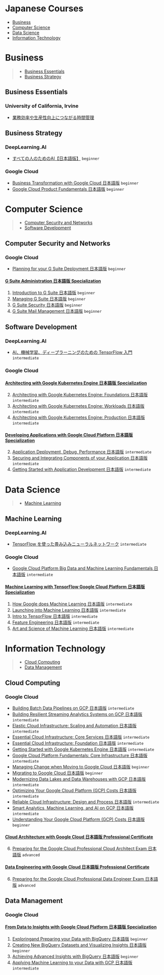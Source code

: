 # Japanese Courses
 - [Business](#business)
 - [Computer Science](#computer-science)
 - [Data Science](#data-science)
 - [Information Technology](#information-technology)
# Business
> - [Business Essentials](#business-essentials)
> - [Business Strategy](#business-strategy)
## Business Essentials
### University of California, Irvine
 - [業務効率や生産性向上につながる時間管理](https://www.coursera.org/learn/work-smarter-not-harder-ja)
## Business Strategy
### DeepLearning.AI
 - [すべての人のためのAI【日本語版】](https://www.coursera.org/learn/ai-for-everyone-ja) `beginner`
### Google Cloud
 - [Business Transformation with Google Cloud 日本語版](https://www.coursera.org/learn/business-transformation-google-cloud-jp) `beginner`
 - [Google Cloud Product Fundamentals 日本語版](https://www.coursera.org/learn/google-cloud-product-fundamentals-jp) `beginner`
# Computer Science
> - [Computer Security and Networks](#computer-security-and-networks)
> - [Software Development](#software-development)
## Computer Security and Networks
### Google Cloud
 - [Planning for your G Suite Deployment 日本語版](https://www.coursera.org/learn/deploying-g-suite-jp) `beginner`
#### [G Suite Administration 日本語版 Specialization](https://www.coursera.org/specializations/g-suite-administration-jp)
1. [Introduction to G Suite 日本語版](https://www.coursera.org/learn/introduction-g-suite-jp) `beginner`
2. [Managing G Suite 日本語版](https://www.coursera.org/learn/managing-g-suite-jp) `beginner`
3. [G Suite Security 日本語版](https://www.coursera.org/learn/g-suite-security-jp) `beginner`
4. [G Suite Mail Management 日本語版](https://www.coursera.org/learn/g-suite-mail-management-jp) `beginner`
## Software Development
### DeepLearning.AI
 - [AI、機械学習、ディープラーニングのための TensorFlow 入門](https://www.coursera.org/learn/introduction-tensorflow-ja) `intermediate`
### Google Cloud
#### [Architecting with Google Kubernetes Engine 日本語版 Specialization](https://www.coursera.org/specializations/architecting-google-kubernetes-engine-jp)
2. [Architecting with Google Kubernetes Engine: Foundations 日本語版](https://www.coursera.org/learn/foundations-google-kubernetes-engine-gke-jp) `intermediate`
3. [Architecting with Google Kubernetes Engine: Workloads 日本語版](https://www.coursera.org/learn/deploying-workloads-google-kubernetes-engine-gke-jp) `intermediate`
4. [Architecting with Google Kubernetes Engine: Production 日本語版](https://www.coursera.org/learn/deploying-secure-kubernetes-containers-in-production-jp) `intermediate`
#### [Developing Applications with Google Cloud Platform 日本語版 Specialization](https://www.coursera.org/specializations/developing-apps-gcp-jp)
2. [Application Deployment, Debug, Performance 日本語版](https://www.coursera.org/learn/app-deployment-debugging-performance-jp) `intermediate`
3. [Securing and Integrating Components of your Application 日本語版](https://www.coursera.org/learn/securing-integrating-components-app-jp) `intermediate`
4. [Getting Started with Application Development 日本語版](https://www.coursera.org/learn/getting-started-app-development-jp) `intermediate`
# Data Science
> - [Machine Learning](#machine-learning)
## Machine Learning
### DeepLearning.AI
 - [TensorFlow を使った畳み込みニューラルネットワーク](https://www.coursera.org/learn/convolutional-neural-networks-tensorflow-ja) `intermediate`
### Google Cloud
 - [Google Cloud Platform Big Data and Machine Learning Fundamentals 日本語版](https://www.coursera.org/learn/gcp-big-data-ml-fundamentals-jp) `intermediate`
#### [Machine Learning with TensorFlow  Google Cloud Platform 日本語版 Specialization](https://www.coursera.org/specializations/machine-learning-tensorflow-gcp-jp)
1. [How Google does Machine Learning 日本語版](https://www.coursera.org/learn/google-machine-learning-jp) `intermediate`
2. [Launching into Machine Learning 日本語版](https://www.coursera.org/learn/launching-machine-learning-jp) `intermediate`
3. [Intro to TensorFlow 日本語版](https://www.coursera.org/learn/intro-tensorflow-jp) `intermediate`
4. [Feature Engineering 日本語版](https://www.coursera.org/learn/feature-engineering-jp) `intermediate`
5. [Art and Science of Machine Learning 日本語版](https://www.coursera.org/learn/art-science-ml-jp) `intermediate`
# Information Technology
> - [Cloud Computing](#cloud-computing)
> - [Data Management](#data-management)
## Cloud Computing
### Google Cloud
 - [Building Batch Data Pipelines on GCP 日本語版](https://www.coursera.org/learn/batch-data-pipelines-gcp-jp) `intermediate`
 - [Building Resilient Streaming Analytics Systems on GCP 日本語版](https://www.coursera.org/learn/streaming-analytics-systems-gcp-jp) `intermediate`
 - [Elastic Cloud Infrastructure: Scaling and Automation 日本語版](https://www.coursera.org/learn/gcp-infrastructure-scaling-automation-jp) `intermediate`
 - [Essential Cloud Infrastructure: Core Services 日本語版](https://www.coursera.org/learn/gcp-infrastructure-core-services-jp) `intermediate`
 - [Essential Cloud Infrastructure: Foundation 日本語版](https://www.coursera.org/learn/gcp-infrastructure-foundation-jp) `intermediate`
 - [Getting Started with Google Kubernetes Engine 日本語版](https://www.coursera.org/learn/google-kubernetes-engine-jp) `intermediate`
 - [Google Cloud Platform Fundamentals: Core Infrastructure 日本語版](https://www.coursera.org/learn/gcp-fundamentals-jp) `intermediate`
 - [Managing Change when Moving to Google Cloud 日本語版](https://www.coursera.org/learn/managing-change-when-moving-to-google-cloud-jp) `beginner`
 - [Migrating to Google Cloud 日本語版](https://www.coursera.org/learn/migrating-to-gcp-jp) `beginner`
 - [Modernizing Data Lakes and Data Warehouses with GCP 日本語版](https://www.coursera.org/learn/data-lakes-data-warehouses-gcp-jp) `intermediate`
 - [Optimizing Your Google Cloud Platform (GCP) Costs 日本語版](https://www.coursera.org/learn/gcp-cost-optimization-jp) `intermediate`
 - [Reliable Cloud Infrastructure: Design and Process 日本語版](https://www.coursera.org/learn/cloud-infrastructure-design-process-jp) `intermediate`
 - [Smart Analytics, Machine Learning, and AI on GCP 日本語版](https://www.coursera.org/learn/smart-analytics-machine-learning-ai-gcp-jp) `intermediate`
 - [Understanding Your Google Cloud Platform (GCP) Costs 日本語版](https://www.coursera.org/learn/gcp-cost-management-jp) `beginner`
#### [Cloud Architecture with Google Cloud 日本語版 Professional Certificate](https://www.coursera.org/specializations/gcp-cloud-architect-jp)
6. [Preparing for the Google Cloud Professional Cloud Architect Exam 日本語版](https://www.coursera.org/learn/preparing-cloud-professional-cloud-architect-exam-jp) `advanced`
#### [Data Engineering with Google Cloud 日本語版 Professional Certificate](https://www.coursera.org/specializations/gcp-data-engineering-jp)
6. [Preparing for the Google Cloud Professional Data Engineer Exam 日本語版](https://www.coursera.org/learn/preparing-cloud-professional-data-engineer-exam-jp) `advanced`
## Data Management
### Google Cloud
#### [From Data to Insights with Google Cloud Platform 日本語版 Specialization](https://www.coursera.org/specializations/from-data-to-insights-google-cloud-platform-jp)
1. [Exploring ​and ​Preparing ​your ​Data with BigQuery 日本語版](https://www.coursera.org/learn/gcp-exploring-preparing-data-bigquery-jp) `beginner`
2. [Creating New BigQuery Datasets and Visualizing Insights 日本語版](https://www.coursera.org/learn/gcp-creating-bigquery-datasets-visualizing-insights-jp) `beginner`
3. [Achieving Advanced Insights with BigQuery 日本語版](https://www.coursera.org/learn/gcp-advanced-insights-bigquery-jp) `beginner`
4. [Applying Machine Learning to your Data with GCP 日本語版](https://www.coursera.org/learn/data-insights-gcp-apply-ml-jp) `intermediate`
